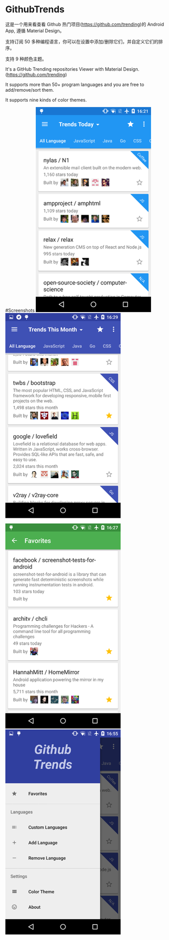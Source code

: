 # GithubTrends

这是一个用来看查看 Github 热门项目(https://github.com/trending)的 Android App, 遵循 Material Design。

支持订阅 50 多种编程语言，你可以在设置中添加/删除它们，并自定义它们的排序。

支持 9 种颜色主题。

It's a GitHub Trending repositories Viewer with Material Design. (https://github.com/trending)

It supports more than 50+ program languages and you are free to add/remove/sort them. 

It supports nine kinds of color themes.

#Screenshots
<img src="/screenshot/1.png" alt="screenshot" title="screenshot" width="360" height="640" />   <img src="/screenshot/2.png" alt="screenshot" title="screenshot"  width="360" height="640"  />

<img src="/screenshot/3.png" alt="screenshot" title="screenshot"  width="360" height="640"  />   <img src="/screenshot/4.png" alt="screenshot" title="screenshot"  width="360" height="640" />
